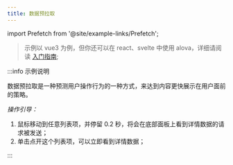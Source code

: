 ```yaml
---
title: 数据预拉取
---
```


import Prefetch from '@site/example-links/Prefetch';

> 示例以 vue3 为例，但你还可以在 react、svelte 中使用 alova，详细请阅读 [入门指南](/tutorial/getting-started/introduce);

<Prefetch></Prefetch>

:::info 示例说明

数据预拉取是一种预测用户操作行为的一种方式，来达到内容更快展示在用户面前的策略。

_操作引导：_

1. 鼠标移动到任意列表项，并停留 0.2 秒，将会在底部面板上看到详情数据的请求被发送；
2. 单击点开这个列表项，可以立即看到详情数据；

:::
